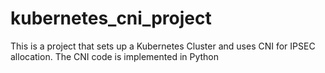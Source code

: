 # kubernetes_cni_project

This is a project that sets up a Kubernetes Cluster and uses CNI for IPSEC allocation.
The CNI code is implemented in Python
